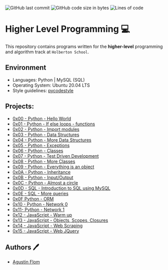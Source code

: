 ![GitHub last commit](https://img.shields.io/github/last-commit/agusfl/holbertonschool-higher_level_programming)
![GitHub code size in bytes](https://img.shields.io/github/languages/code-size/agusfl/holbertonschool-higher_level_programming)
![Lines of code](https://img.shields.io/tokei/lines/github/agusfl/holbertonschool-higher_level_programming)

# Higher Level Programming :computer:

This repository contains programs written for the **higher-level** programming and algorithm track at `Holberton School`. 

## Environment 

* Languages: Python | MySQL (SQL)
* Operating System: Ubuntu 20.04 LTS
* Style guidelines: [pycodestyle](https://pypi.org/project/pycodestyle/)

## Projects:

* [0x00 - Python - Hello World](./0x00-python-hello_world)
* [0x01 - Python - If else loops - functions](./0x01-python-if_else_loops_functions)
* [0x02 - Python - Import modules](./0x02-python-import_modules)
* [0x03 - Python - Data Structures](./0x03-python-data_structures)
* [0x04 - Python - More Data Structures](./0x04-python-more_data_structures)
* [0x05 - Python - Exceptions](./0x05-python-exceptions)
* [0x06 - Python - Classes](./0x06-python-classes)
* [0x07 - Python - Test Driven Development](./0x07-python-test_driven_development)
* [0x08 - Python - More Classes](./0x08-python-more_classes)
* [0x09 - Python - Everything is an object](./0x09-python-everything_is_object)
* [0x0A - Python - Inheritance](./0x0A-python-inheritance)
* [0x0B - Python - Input/Output](./0x0B-python-input_output)
* [0x0C - Python - Almost a circle](./0x0C-python-almost_a_circle)
* [0x0D - SQL - Introduction to SQL using MySQL](./0x0D-SQL_introduction)
* [0x0E - SQL - More queries](./0x0E-SQL_more_queries)
* [0x0F Python - ORM](./0x0F-python-object_relational_mapping)
* [0x10 - Python - Network 0](./0x10-python-network_0)
* [0x11- Python - Network 1](./0x11-python-network_1)
* [0x12 - JavaScript - Warm up](./0x12-javascript-warm_up)
* [0x13 - JavaScript - Objects, Scopes, Closures](./0x13-javascript_objects_scopes_closures)
* [0x14 - JavaScript - Web Scraping](./0x14-javascript-web_scraping)
* [0x15 - JavaScript - Web JQuery](./0x15-javascript-web_jquery)

## Authors :pen:

 * [Agustin Flom](https://www.linkedin.com/in/agustin-f/)

